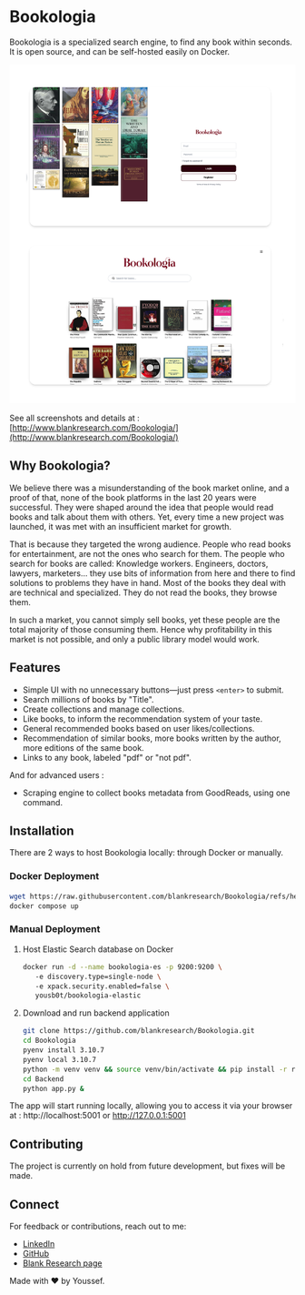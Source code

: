 # Bookologia

Bookologia is a specialized search engine, to find any book within seconds. 
It is open source, and can be self-hosted easily on Docker.

![welcome](./img/1-welcome.png)

See all screenshots and details at : [http://www.blankresearch.com/Bookologia/](http://www.blankresearch.com/Bookologia/) 

## Why Bookologia?

We believe there was a misunderstanding of the book market online, and a proof of that, none of the book platforms in the last 20 years were successful. They were shaped around the idea that people would read books and talk about them with others. Yet, every time a new project was launched, it was met with an insufficient market for growth.

That is because they targeted the wrong audience. People who read books for entertainment, are not the ones who search for them. The people who search for books are called: Knowledge workers. Engineers, doctors, lawyers, marketers... they use bits of information from here and there to find solutions to problems they have in hand. Most of the books they deal with are technical and specialized. They do not read the books, they browse them.

In such a market, you cannot simply sell books, yet these people are the total majority of those consuming them. Hence why profitability in this market is not possible, and only a public library model would work. 

## Features

- Simple UI with no unnecessary buttons—just press `<enter>` to submit.
- Search millions of books by "Title".
- Create collections and manage collections.
- Like books, to inform the recommendation system of your taste.
- General recommended books based on user likes/collections.
- Recommendation of similar books, more books written by the author, more editions of the same book.
- Links to any book, labeled "pdf" or "not pdf".

And for advanced users : 
- Scraping engine to collect books metadata from GoodReads, using one command. 

## Installation

There are 2 ways to host Bookologia locally: through Docker or manually. 

### Docker Deployment

   ```sh
   wget https://raw.githubusercontent.com/blankresearch/Bookologia/refs/heads/main/docker-compose.yml 
   docker compose up
   ```

### Manual Deployment


1. Host Elastic Search database on Docker 

   ```sh
   docker run -d --name bookologia-es -p 9200:9200 \ 
      -e discovery.type=single-node \ 
      -e xpack.security.enabled=false \ 
      yousb0t/bookologia-elastic
   ```

2. Download and run backend application
   ```sh
   git clone https://github.com/blankresearch/Bookologia.git
   cd Bookologia 
   pyenv install 3.10.7  
   pyenv local 3.10.7  
   python -m venv venv && source venv/bin/activate && pip install -r requirements.txt 
   cd Backend 
   python app.py &
   ```

The app will start running locally, allowing you to access it via your browser at : http://localhost:5001 or http://127.0.0.1:5001


## Contributing

The project is currently on hold from future development, but fixes will be made.

## Connect

For feedback or contributions, reach out to me:

- [LinkedIn](https://www.linkedin.com/in/yousbot/)
- [GitHub](https://github.com/yousbot)
- [Blank Research page](https://blankresearch.com/)

Made with ❤️ by Youssef.

```

```